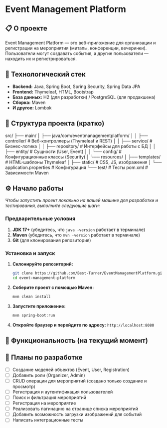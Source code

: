 # Event Management Platform

## 📋 О проекте

Event Management Platform — это веб-приложение для организации и регистрации на мероприятия (митапы, конференции, вечеринки). Пользователи могут создавать события, а другие пользователи — находить их и регистрироваться.

## 🚀 Технологический стек

*   **Backend:** Java, Spring Boot, Spring Security, Spring Data JPA
*   **Frontend:** Thymeleaf, HTML, Bootstrap
*   **База данных:** H2 (для разработки) / PostgreSQL (для продакшена)
*   **Сборка:** Maven
*   **И другое:** Lombok

## 📁 Структура проекта (кратко)

src/
├── main/
│ ├── java/com/eventmanagementplatform/
│ │ ├── controller/ # Веб-контроллеры (Thymeleaf и REST)
│ │ ├── service/ # Бизнес-логика
│ │ ├── repository/ # Интерфейсы для работы с БД
│ │ ├── entity/ # Сущности (User, Event)
│ │ └── config/ # Конфигурационные классы (Security)
│ └── resources/
│ ├── templates/ # HTML-шаблоны Thymeleaf
│ ├── static/ # CSS, JS, изображения
│ └── application.properties # Конфигурация
└── test/ # Тесты
pom.xml # Зависимости Maven

## ⚙️ Начало работы

*Чтобы запустить проект локально на вашей машине для разработки и тестирования, выполните следующие шаги:*

### Предварительные условия

1.  **JDK 17+** (убедитесь, что `java -version` работает в терминале)
2.  **Maven** (убедитесь, что `mvn -version` работает в терминале)
3.  **Git** (для клонирования репозитория)

### Установка и запуск

1.  **Склонируйте репозиторий:**
    ```bash
    git clone https://github.com/Best-Turner/EventManagementPlatform.git
    cd event-management-platform
    ```

2.  **Соберите проект с помощью Maven:**
    ```bash
    mvn clean install
    ```

3.  **Запустите приложение:**
    ```bash
    mvn spring-boot:run
    ```

4.  **Откройте браузер и перейдите по адресу:**
    `http://localhost:8080`

## 🎯 Функциональность (на текущий момент)



## 📝 Планы по разработке

*   [ ] Создание моделей объектов (Event, User, Registration)
*   [ ] Добавить роли (Organizer, Admin)
*   [ ] CRUD операции для мероприятий (создано только создание и просмотр)
*   [ ] Регистрация и аутентификация пользователей
*   [ ] Поиск и фильтрация мероприятий
*   [ ] Регистрация на мероприятие
*   [ ] Реализовать пагинацию на странице списка мероприятий
*   [ ] Добавить возможность загрузки изображений для событий
*   [ ] Написать интеграционные тесты
